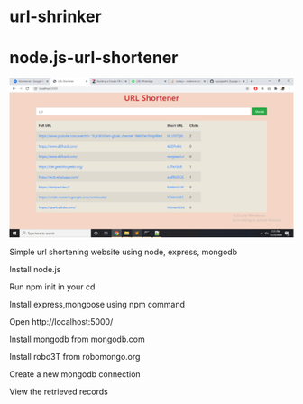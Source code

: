 # url-shrinker
# node.js-url-shortener
<img src="URL shortener.png">


Simple url shortening website using node, express, mongodb 

Install node.js 

Run npm init in your cd 

Install express,mongoose using npm command 

Open http://localhost:5000/ 

Install mongodb from mongodb.com 

Install robo3T from robomongo.org 

Create a new mongodb connection 

View the retrieved records
